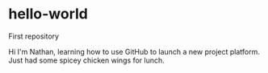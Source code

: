 # hello-world
First repository

Hi I'm Nathan, learning how to use GitHub to launch a new project platform.  Just had some spicey chicken wings for lunch.

